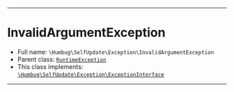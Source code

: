 ***

# InvalidArgumentException

* Full name: `\Humbug\SelfUpdate\Exception\InvalidArgumentException`
* Parent class: [`RuntimeException`](../../../RuntimeException.md)
* This class implements:
  [`\Humbug\SelfUpdate\Exception\ExceptionInterface`](./ExceptionInterface.md)

***


